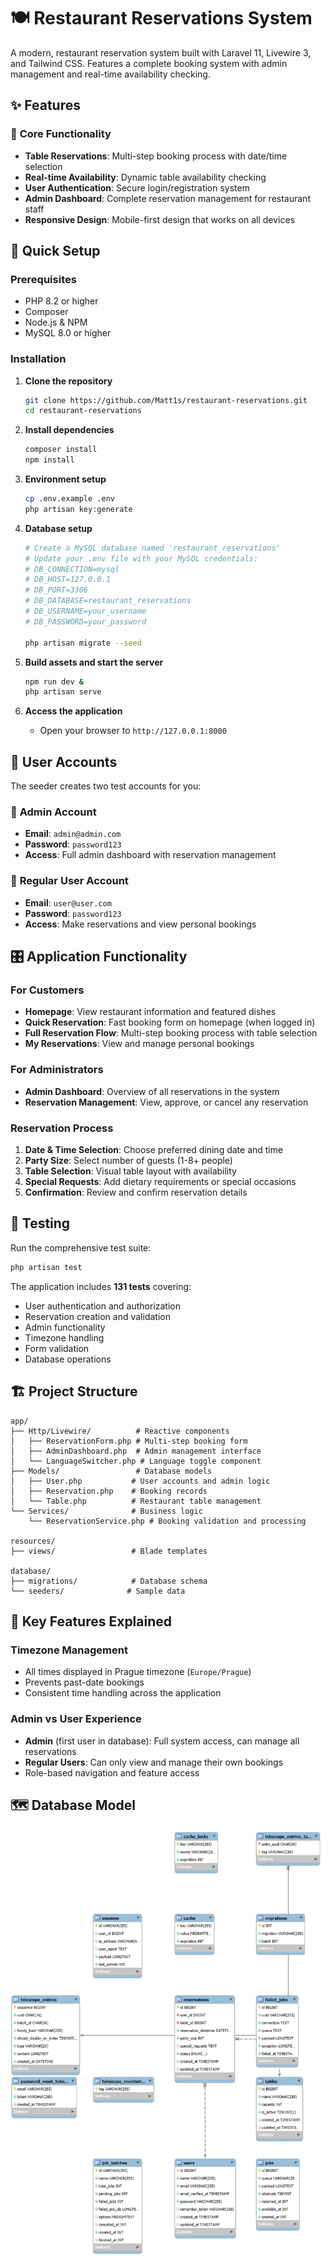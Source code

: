# 🍽️ Restaurant Reservations System

A modern, restaurant reservation system built with Laravel 11, Livewire 3, and Tailwind CSS. Features a complete booking system with admin management and real-time availability checking.

## ✨ Features

### 🎯 **Core Functionality**
- **Table Reservations**: Multi-step booking process with date/time selection
- **Real-time Availability**: Dynamic table availability checking
- **User Authentication**: Secure login/registration system
- **Admin Dashboard**: Complete reservation management for restaurant staff
- **Responsive Design**: Mobile-first design that works on all devices

## 🚀 Quick Setup

### Prerequisites
- PHP 8.2 or higher
- Composer
- Node.js & NPM
- MySQL 8.0 or higher

### Installation

1. **Clone the repository**
   ```bash
   git clone https://github.com/Matt1s/restaurant-reservations.git
   cd restaurant-reservations
   ```

2. **Install dependencies**
   ```bash
   composer install
   npm install
   ```

3. **Environment setup**
   ```bash
   cp .env.example .env
   php artisan key:generate
   ```

4. **Database setup**
   ```bash
   # Create a MySQL database named 'restaurant_reservations'
   # Update your .env file with your MySQL credentials:
   # DB_CONNECTION=mysql
   # DB_HOST=127.0.0.1
   # DB_PORT=3306
   # DB_DATABASE=restaurant_reservations
   # DB_USERNAME=your_username
   # DB_PASSWORD=your_password
   
   php artisan migrate --seed
   ```

5. **Build assets and start the server**
   ```bash
   npm run dev &
   php artisan serve
   ```

6. **Access the application**
   - Open your browser to `http://127.0.0.1:8000`

## 👥 User Accounts

The seeder creates two test accounts for you:

### 🔑 **Admin Account**
- **Email**: `admin@admin.com`
- **Password**: `password123`
- **Access**: Full admin dashboard with reservation management

### 👤 **Regular User Account**
- **Email**: `user@user.com`
- **Password**: `password123`
- **Access**: Make reservations and view personal bookings

## 🎛️ Application Functionality

### **For Customers**
- **Homepage**: View restaurant information and featured dishes
- **Quick Reservation**: Fast booking form on homepage (when logged in)
- **Full Reservation Flow**: Multi-step booking process with table selection
- **My Reservations**: View and manage personal bookings

### **For Administrators**
- **Admin Dashboard**: Overview of all reservations in the system
- **Reservation Management**: View, approve, or cancel any reservation

### **Reservation Process**
1. **Date & Time Selection**: Choose preferred dining date and time
2. **Party Size**: Select number of guests (1-8+ people)
3. **Table Selection**: Visual table layout with availability
4. **Special Requests**: Add dietary requirements or special occasions
5. **Confirmation**: Review and confirm reservation details

## 🧪 Testing

Run the comprehensive test suite:
```bash
php artisan test
```

The application includes **131 tests** covering:
- User authentication and authorization
- Reservation creation and validation
- Admin functionality
- Timezone handling
- Form validation
- Database operations

## 🏗️ Project Structure

```
app/
├── Http/Livewire/          # Reactive components
│   ├── ReservationForm.php # Multi-step booking form
│   ├── AdminDashboard.php  # Admin management interface
│   └── LanguageSwitcher.php # Language toggle component
├── Models/                 # Database models
│   ├── User.php           # User accounts and admin logic
│   ├── Reservation.php    # Booking records
│   └── Table.php          # Restaurant table management
└── Services/              # Business logic
    └── ReservationService.php # Booking validation and processing

resources/
├── views/                 # Blade templates

database/
├── migrations/            # Database schema
└── seeders/              # Sample data
```

## 🌟 Key Features Explained

### **Timezone Management**
- All times displayed in Prague timezone (`Europe/Prague`)
- Prevents past-date bookings
- Consistent time handling across the application

### **Admin vs User Experience**
- **Admin** (first user in database): Full system access, can manage all reservations
- **Regular Users**: Can only view and manage their own bookings
- Role-based navigation and feature access

## 🗺️ Database Model

![Database Model](database-model.png)
